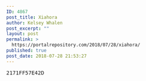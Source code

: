 ```yaml
---
ID: 4867
post_title: Xiahora
author: Kelsey Whalen
post_excerpt: ""
layout: post
permalink: >
  https://portalrepository.com/2018/07/28/xiahora/
published: true
post_date: 2018-07-28 21:53:27
---
```

<pre>2171FF57E42D</pre>